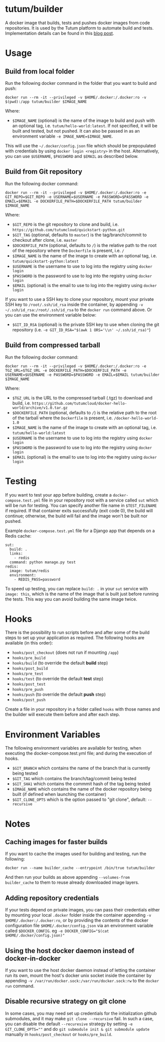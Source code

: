 tutum/builder
=============

A docker image that builds, tests and pushes docker images from code repositories.
It is used by the Tutum platform to automate build and tests. Implementation details can be found in this [blog post](http://blog.tutum.co/2015/07/21/cicd-the-docker-way/).


# Usage

## Build from local folder

Run the following docker command in the folder that you want to build and push:

	docker run --rm -it --privileged -v $HOME/.docker:/.docker:ro -v $(pwd):/app tutum/builder $IMAGE_NAME

Where:

* `$IMAGE_NAME` (optional) is the name of the image to build and push with an optional tag, i.e. `tutum/hello-world:latest`. If not specified, it will be built and tested, but not pushed. It can also be passed in as an environment variable `-e IMAGE_NAME=$IMAGE_NAME`.

This will use the `~/.docker/config.json` file which should be prepopulated with credentials by using `docker login <registry>` in the host. Alternatively, you can use `$USERNAME`, `$PASSWORD` and `$EMAIL` as described below.


## Build from Git repository

Run the following docker command:

	docker run --rm -it --privileged -v $HOME/.docker:/.docker:ro -e GIT_REPO=$GIT_REPO -e USERNAME=$USERNAME -e PASSWORD=$PASSWORD -e EMAIL=$EMAIL -e DOCKERFILE_PATH=$DOCKERFILE_PATH tutum/builder $IMAGE_NAME

Where:

* `$GIT_REPO` is the git repository to clone and build, i.e. `https://github.com/tutumcloud/quickstart-python.git`
* `$GIT_TAG` (optional, defaults to `master`) is the tag/branch/commit to checkout after clone, i.e. `master`
* `$DOCKERFILE_PATH` (optional, defaults to `/`) is the relative path to the root of the repository where the `Dockerfile` is present, i.e. `/`
* `$IMAGE_NAME` is the name of the image to create with an optional tag, i.e. `tutum/quickstart-python:latest`
* `$USERNAME` is the username to use to log into the registry using `docker login`
* `$PASSWORD` is the password to use to log into the registry using `docker login`
* `$EMAIL` (optional) is the email to use to log into the registry using `docker login`

If you want to use a SSH key to clone your repository, mount your private SSH key to `/root/.ssh/id_rsa` inside the container, by appending `-v ~/.ssh/id_rsa:/root/.ssh/id_rsa` to the `docker run` command above. Or you can use the environment variable below:
* `$GIT_ID_RSA` (optional) is the private SSH key to use when cloning the git repository (i.e. `-e GIT_ID_RSA="$(awk 1 ORS='\\n' ~/.ssh/id_rsa)"`)


## Build from compressed tarball

Run the following docker command:

	docker run --rm -it --privileged -v $HOME/.docker:/.docker:ro -e TGZ_URL=$TGZ_URL -e DOCKERFILE_PATH=$DOCKERFILE_PATH -e USERNAME=$USERNAME -e PASSWORD=$PASSWORD -e EMAIL=$EMAIL tutum/builder $IMAGE_NAME

Where:

* `$TGZ_URL` is the URL to the compressed tarball (.tgz) to download and build, i.e. `https://github.com/tutumcloud/docker-hello-world/archive/v1.0.tar.gz`
* `$DOCKERFILE_PATH` (optional, defaults to `/`) is the relative path to the root of the tarball where the `Dockerfile` is present, i.e. `/docker-hello-world-1.0`
* `$IMAGE_NAME` is the name of the image to create with an optional tag, i.e. `tutum/hello-world:latest`
* `$USERNAME` is the username to use to log into the registry using `docker login`
* `$PASSWORD` is the password to use to log into the registry using `docker login`
* `$EMAIL` (optional) is the email to use to log into the registry using `docker login`


# Testing

If you want to test your app before building, create a `docker-compose.test.yml` file in your repository root with a service called `sut` which will be run for testing. You can specify another file name in `$TEST_FILENAME` if required. If that container exits successfully (exit code 0), the build will continue; otherwise, the build will fail and the image won't be built nor pushed.

Example `docker-compose.test.yml` file for a Django app that depends on a Redis cache:

	sut:
	  build: .
	  links:
	    - redis
	  command: python manage.py test
	redis:
	  image: tutum/redis
	  environment:
	    - REDIS_PASS=password

To speed up testing, you can replace `build: .` in your `sut` service with `image: this`, which is the name of the image that is built just before running the tests. This way you can avoid building the same image twice.


# Hooks

There is the possibility to run scripts before and after some of the build steps to set up your application as required. The following hooks are available (in this order):

* `hooks/post_checkout` (does not run if mounting `/app`)
* `hooks/pre_build`
* `hooks/build` (to override the default **build** step)
* `hooks/post_build`
* `hooks/pre_test`
* `hooks/test` (to override the default **test** step)
* `hooks/post_test`
* `hooks/pre_push`
* `hooks/push` (to override the default **push** step)
* `hooks/post_push`

Create a file in your repository in a folder called `hooks` with those names and the builder will execute them before and after each step.

# Environment Variables

The following environment variables are available for testing, when executing the docker-compose.test.yml file; and during the execution of hooks.

* `$GIT_BRANCH` which contains the name of the branch that is currently being tested
* `$GIT_TAG` which contains the branch/tag/commit being tested
* `$GIT_SHA1` which contains the commmit hash of the tag being tested
* `$IMAGE_NAME` which contains the name of the docker repository being built (if defined when launching the container)
* `$GIT_CLONE_OPTS` which is the option passed to "git clone", default: `--recursive`


# Notes

## Caching images for faster builds

If you want to cache the images used for building and testing, run the following:

	docker run --name builder_cache --entrypoint /bin/true tutum/builder

And then run your builds as above appending `--volumes-from builder_cache` to them to reuse already downloaded image layers.

## Adding repository credentials

If your tests depend on private images, you can pass their credentials either by mounting your local `.docker` folder inside the container appending `-v $HOME/.docker:/.docker:ro`, or by providing the contents of the docker configuration file `$HOME/.docker/config.json` via an environment variable called `$DOCKER_CONFIG`. eg `-e DOCKER_CONFIG="$(cat $HOME/.docker/config.json)"`

## Using the host docker daemon instead of docker-in-docker

If you want to use the host docker daemon instead of letting the container run its own, mount the host's docker unix socket inside the container by appending `-v /var/run/docker.sock:/var/run/docker.sock:rw` to the `docker run` command.

## Disable recursive strategy on git clone

In some cases, you may need set up credentials for the initialization github submodules, and it may make `git clone --recursive` fail. In such a case, you can disable the default `--recuresive` strategy by setting `-e GIT_CLONE_OPTS=""` and do `git submodule init & git submodule update` manually in `hooks/post_checkout` or `hooks/pre_build`.
